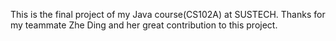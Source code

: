 This is the final project of my Java course(CS102A) at SUSTECH. Thanks for my teammate Zhe Ding and her great contribution to this project.
